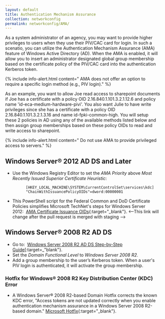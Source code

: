 ```yaml
---
layout: default
title: Authentication Mechanism Assurance
collection: networkconfig
permalink: networkconfig/AMA/
---
```


As a system administrator of an agency, you may want to provide higher privileges to users when they use their PIV/CAC card for login. In such a scenatio, you can utilize the Authentication Mechanism Assurance (AMA) feature of Windows Active Directory (AD). When the AMA is enabled, it will allow you to insert an administrator designated global group membership based on the certificate policy of the PIV/CAC card into the authentication Kerberos token.

{% include info-alert.html content=" AMA does not offer an option to require a specific login method (e.g., PIV login)." %}

As an example, you want to allow Joe read access to sharepoint documents if Joe has a certificate with a policy OID 2.16.840.1.101.3.2.1.12.6 and policy name 'id-eca-medium-hardware-pivi'. You also want Julie to have write privileges since she has a certificate with a policy OID 2.16.840.1.101.3.2.1.3.16 and name id-fpki-common-high. You will setup these 2 policies in AD using any of the available methods listed below and then assign group memberships based on these policy OIDs to read and write access to sharepoint.

{% include info-alert.html content=" Do not use AMA to provide privileged access to servers." %}

## Windows Server® 2012 AD DS and Later

* Use the Windows Registry Editor to set the _AMA Priority_ above _Most Recently Issued Superior Certificate Heuristic_:

            [HKEY_LOCAL_MACHINE\SYSTEM\CurrentControlSet\services\kdc]
            "ChainWithIssuancePolicyOIDs"=dword:00000001

* This PowerShell script for the Federal Common and DoD Certificate Policies simplifies Microsoft TechNet's steps for Windows Server 2012:&nbsp;&nbsp;[AMA Certificate Issuance OIDs](https://github.com/GSA/ficam-scripts/tree/auth-mech-assurance/_AMA){:target="_blank"}. <--This link will change after the pull request is merged with staging -->

## Windows Server® 2008 R2 AD DS

* Go to:&nbsp;&nbsp;[Windows Server 2008 R2 AD DS Step-by-Step Guide](https://technet.microsoft.com/en-us/library/dd378897(v=WS.10).aspx)[:target=_"blank"}.
* Set the _Domain Functional Level_ to _Windows Server 2008 R2_.
* Add a group membership to the user’s Kerberos token. When a user's PIV login is authenticated, it will activate the group membership.

### Hotfix for Windows® 2008 R2 Key Distribution Center (KDC) Error

* A Windows Server® 2008 R2-based Domain Hotfix corrects the known KDC error, "Access tokens are not updated correctly when you enable authentication mechanism assurance in a Windows Server 2008 R2-based domain." [Microsoft Hotfix](http://support.microsoft.com/kb/2771254){:target="_blank"}. 
